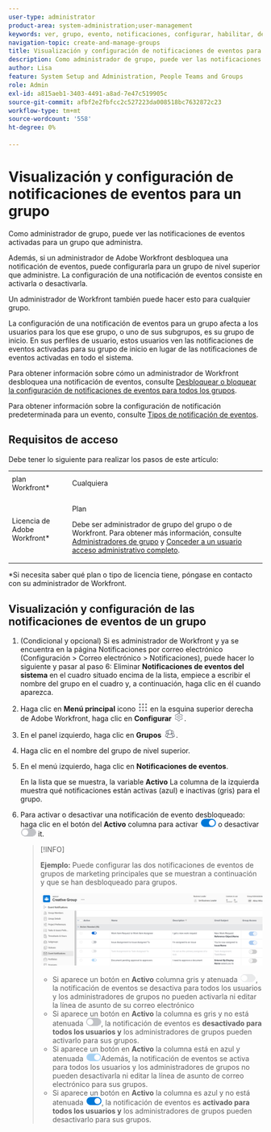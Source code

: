 ```yaml
---
user-type: administrator
product-area: system-administration;user-management
keywords: ver, grupo, evento, notificaciones, configurar, habilitar, deshabilitar
navigation-topic: create-and-manage-groups
title: Visualización y configuración de notificaciones de eventos para un grupo
description: Como administrador de grupo, puede ver las notificaciones de eventos activadas para un grupo que administra. Además, si un administrador de Adobe Workfront desbloquea una notificación de eventos, puede configurarla para un grupo de nivel superior que administre. La configuración de una notificación de eventos consiste en activarla o desactivarla.
author: Lisa
feature: System Setup and Administration, People Teams and Groups
role: Admin
exl-id: a815aeb1-3403-4491-a8ad-7e47c519905c
source-git-commit: afbf2e2fbfcc2c527223da008518bc7632872c23
workflow-type: tm+mt
source-wordcount: '558'
ht-degree: 0%

---
```


# Visualización y configuración de notificaciones de eventos para un grupo

Como administrador de grupo, puede ver las notificaciones de eventos activadas para un grupo que administra.

Además, si un administrador de Adobe Workfront desbloquea una notificación de eventos, puede configurarla para un grupo de nivel superior que administre. La configuración de una notificación de eventos consiste en activarla o desactivarla.

Un administrador de Workfront también puede hacer esto para cualquier grupo.

La configuración de una notificación de eventos para un grupo afecta a los usuarios para los que ese grupo, o uno de sus subgrupos, es su grupo de inicio. En sus perfiles de usuario, estos usuarios ven las notificaciones de eventos activadas para su grupo de inicio en lugar de las notificaciones de eventos activadas en todo el sistema.

Para obtener información sobre cómo un administrador de Workfront desbloquea una notificación de eventos, consulte [Desbloquear o bloquear la configuración de notificaciones de eventos para todos los grupos](../../../administration-and-setup/manage-workfront/emails/unlock-configuration-of-event-notifications-for-groups.md).

Para obtener información sobre la configuración de notificación predeterminada para un evento, consulte [Tipos de notificación de eventos](../../../administration-and-setup/manage-workfront/emails/event-notifications-available-in-wf.md).

## Requisitos de acceso

Debe tener lo siguiente para realizar los pasos de este artículo:

<table style="table-layout:auto"> 
 <col> 
 <col> 
 <tbody> 
  <tr> 
   <td role="rowheader">plan Workfront*</td> 
   <td> <p>Cualquiera</p> </td> 
  </tr> 
  <tr> 
   <td role="rowheader">Licencia de Adobe Workfront*</td> 
   <td> <p>Plan </p> <p>Debe ser administrador de grupo del grupo o de Workfront. Para obtener más información, consulte <a href="../../../administration-and-setup/manage-groups/group-roles/group-administrators.md" class="MCXref xref">Administradores de grupo</a> y <a href="../../../administration-and-setup/add-users/configure-and-grant-access/grant-a-user-full-administrative-access.md" class="MCXref xref">Conceder a un usuario acceso administrativo completo</a>.</p> </td> 
  </tr> 
 </tbody> 
</table>

&#42;Si necesita saber qué plan o tipo de licencia tiene, póngase en contacto con su administrador de Workfront.

## Visualización y configuración de las notificaciones de eventos de un grupo

1. (Condicional y opcional) Si es administrador de Workfront y ya se encuentra en la página Notificaciones por correo electrónico (Configuración > Correo electrónico > Notificaciones), puede hacer lo siguiente y pasar al paso 6: Eliminar **Notificaciones de eventos del sistema** en el cuadro situado encima de la lista, empiece a escribir el nombre del grupo en el cuadro y, a continuación, haga clic en él cuando aparezca.
1. Haga clic en **Menú principal** icono ![](assets/main-menu-icon.png) en la esquina superior derecha de Adobe Workfront, haga clic en **Configurar** ![](assets/gear-icon-settings.png).

1. En el panel izquierdo, haga clic en **Grupos** ![](assets/groups-icon.png).

1. Haga clic en el nombre del grupo de nivel superior.
1. En el menú izquierdo, haga clic en **Notificaciones de eventos**.

   En la lista que se muestra, la variable **Activo** La columna de la izquierda muestra qué notificaciones están activas (azul) e inactivas (gris) para el grupo.

1. Para activar o desactivar una notificación de evento desbloqueado: haga clic en el botón del <strong>Activo</strong> columna para activar <img src="assets/email-notification-enabled-unlocked.png"> o desactivar <img src="assets/email-notification-disabled-unlocked.png"> it.

   >[!INFO]
   >
   >**Ejemplo:** Puede configurar las dos notificaciones de eventos de grupos de marketing principales que se muestran a continuación y que se han desbloqueado para grupos.</p> <p> <img src="assets/configure-group-event-notifications.png">
   >* Si aparece un botón en <strong>Activo</strong> columna gris y atenuada <img src="assets/email-notification-disabled-locked.png">, la notificación de eventos se desactiva para todos los usuarios y los administradores de grupos no pueden activarla ni editar la línea de asunto de su correo electrónico
   >* Si aparece un botón en <strong>Activo</strong> la columna es gris y no está atenuada <img src="assets/email-notification-disabled-unlocked.png">, la notificación de eventos es <strong>desactivado para todos los usuarios y</strong> los administradores de grupos pueden activarlo para sus grupos.
   >* Si aparece un botón en <strong>Activo</strong> la columna está en azul y atenuada <img src="assets/email-notification-enabled-locked.png">Además, la notificación de eventos se activa para todos los usuarios y los administradores de grupos no pueden desactivarla ni editar la línea de asunto de correo electrónico para sus grupos.
   >* Si aparece un botón en <strong>Activo</strong> la columna es azul y no está atenuada <img src="assets/email-notification-enabled-unlocked.png">, la notificación de eventos es <strong>activado para todos los usuarios y</strong> los administradores de grupos pueden desactivarlo para sus grupos.

<!--
This step (with substeps) is for functionality from a Sprint 3 2021 story that got put on hold. Also see the PDF on the story for some text earlier in the article that needs to be added. 

1. To customize the email subject line of an event notification,
  1. Click the name of the event notification.
  1. In the <strong>Event Notification</strong> box that displays, in the <strong>Email Subject Line</strong> box, change the text and fields, including custom fields, then click <strong>Update</strong> to save the new subject lines for your emails.
  IMPORTANT: The names of the fields added must match the camel case syntax of our database structure. For more information about how our objects and their fields are named in the Workfront database, see the <a href="../../../wf-api/workfront-api.md" class="MCXref xref">Adobe Workfront API</a>.
  For more information about customizing the email subject line of an event notification, see <a href="../../../administration-and-setup/manage-workfront/emails/custom-email-subjects-event-notification.md" class="MCXref xref">Customize email subjects for event notifications</a>. 
-->

